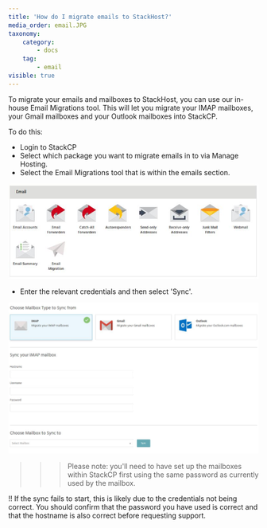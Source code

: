 ```yaml
---
title: 'How do I migrate emails to StackHost?'
media_order: email.JPG
taxonomy:
    category:
        - docs
    tag:
        - email
visible: true
---
```


To migrate your emails and mailboxes to StackHost, you can use our in-house Email Migrations tool. This will let you migrate your IMAP mailboxes, your Gmail mailboxes and your Outlook mailboxes into StackCP.

To do this: 

- Login to StackCP
- Select which package you want to migrate emails in to via Manage Hosting.
- Select the Email Migrations tool that is within the emails section. 

![](email.JPG)

- Enter the relevant credentials and then select 'Sync'. 

![](migrate.JPG)

>>> Please note: you'll need to have set up the mailboxes within StackCP first using the same password as currently used by the mailbox.

!! If the sync fails to start, this is likely due to the credentials not being correct. You should confirm that the password you have used is correct and that the hostname is also correct before requesting support.